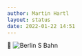 ```yaml
---
author: Martin Hartl
layout: status
date: 2022-01-22 14:51
---
```

🚃
![Berlin S Bahn](https://share.hartl.co/pictures/2022-01-22.jpg)